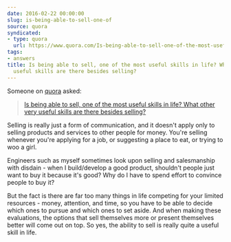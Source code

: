 ```yaml
---
date: 2016-02-22 00:00:00
slug: is-being-able-to-sell-one-of
source: quora
syndicated:
- type: quora
  url: https://www.quora.com/Is-being-able-to-sell-one-of-the-most-useful-skills-in-life-What-other-very-useful-skills-are-there-besides-selling/answer/Roy-Tang
tags:
- answers
title: Is being able to sell, one of the most useful skills in life? What other very
  useful skills are there besides selling?
---
```


Someone on [quora](https://quora.com) asked:

> [Is being able to sell, one of the most useful skills in life? What other very useful skills are there besides selling?](https://www.quora.com/Is-being-able-to-sell-one-of-the-most-useful-skills-in-life-What-other-very-useful-skills-are-there-besides-selling/answer/Roy-Tang)


Selling is really just a form of communication, and it doesn't apply only to selling products and services to other people for money. You're selling whenever you're applying for a job, or suggesting a place to eat, or trying to woo a girl.

Engineers such as myself sometimes look upon selling and salesmanship with disdain - when I build/develop a good product, shouldn't people just want to buy it because it's good? Why do I have to spend effort to convince people to buy it?

But the fact is there are far too many things in life competing for your limited resources - money, attention, and time, so you have to be able to decide which ones to pursue and which ones to set aside. And when making these evaluations, the options that sell themselves more or present themselves better will come out on top. So yes, the ability to sell is really quite a useful skill in life.